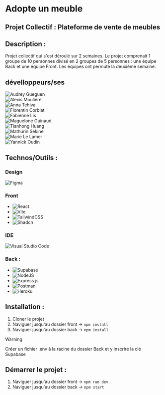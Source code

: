 # Adopte un meuble
## Projet Collectif : Plateforme de vente de meubles
 


## Description : 
Projet collectif qui s'est déroulé sur 2 semaines. Le projet comprenait 1 groupe de 10 personnes divisé en 2 groupes de 5 personnes : une équipe Back et une équipe Front. Les équipes ont permuté la deuxième semaine.

## dévelloppeurs/ses
![Audrey Gueguen](https://github.com/AudreyGgn)  
![Alexis Moulière](https://github.com/realalexis)  
![Anna Tehiva](https://github.com/annatehiva)  
![Florentin Corbiat](https://github.com/CorbiatFlorentin)  
![Fabienne Lis](https://github.com/FabienneLIS)  
![Maguelone Guinaud](https://github.com/magueloneguinaud)  
![Tianhong Huang](https://github.com/Tianhong258)  
![Mathurin Sekine](https://github.com/lemathurin)  
![Marie Le Lamer](https://github.com/MarieLeLamer)  
![Yannick Oudin](https://github.com/oudinyannick)  

## Technos/Outils : 

### Design  
![Figma](https://img.shields.io/badge/figma-%23F24E1E.svg?style=for-the-badge&logo=figma&logoColor=white)

### Front  
- ![React](https://img.shields.io/badge/react-%2320232a.svg?style=for-the-badge&logo=react&logoColor=%2361DAFB)
- ![Vite](https://img.shields.io/badge/vite-%23646CFF.svg?style=for-the-badge&logo=vite&logoColor=white)
- ![TailwindCSS](https://img.shields.io/badge/tailwindcss-%2338B2AC.svg?style=for-the-badge&logo=tailwind-css&logoColor=white)
- ![Shadcn](https://img.shields.io/badge/Shadcn-100000?style=for-the-badge&logo=Shadcn&logoColor=white&labelColor=000000&color=000000)
### IDE  
![Visual Studio Code](https://img.shields.io/badge/Visual%20Studio%20Code-0078d7.svg?style=for-the-badge&logo=visual-studio-code&logoColor=white)



### Back : 
- ![Supabase](https://img.shields.io/badge/Supabase-3ECF8E?style=for-the-badge&logo=supabase&logoColor=white)
- ![NodeJS](https://img.shields.io/badge/node.js-6DA55F?style=for-the-badge&logo=node.js&logoColor=white)
- ![Express.js](https://img.shields.io/badge/express.js-100000?style=for-the-badge&logo=express.js&logoColor=000000&labelColor=FFFFFF&color=FFFFFF)
- ![Postman](https://img.shields.io/badge/Postman-FF6C37?style=for-the-badge&logo=postman&logoColor=white)
- ![Heroku](https://img.shields.io/badge/Heroku-100000?style=for-the-badge&logo=Heroku&logoColor=BA4CD0&labelColor=FFFFFF&color=FFFFFF)

## Installation : 
1. Cloner le projet
2. Naviguer jusqu'au dossier front -> `npm install`
3. Naviguer jusqu'au dossier back -> `npm install` 
> [!WARNING]
> Créer un fichier .env à la racine du dossier Back et y inscrire la clé Supabase

## Démarrer le projet : 
1. Naviguer jusqu'au dossier front -> `npm run dev`
2. Naviguer jusqu'au dossier back -> `npm start`
   
